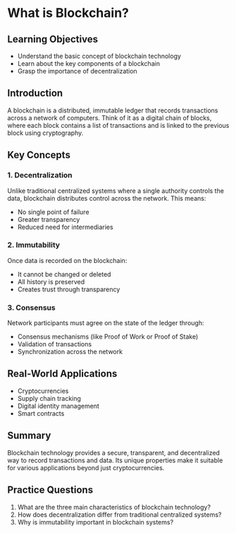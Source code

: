 # What is Blockchain?

## Learning Objectives
- Understand the basic concept of blockchain technology
- Learn about the key components of a blockchain
- Grasp the importance of decentralization

## Introduction
A blockchain is a distributed, immutable ledger that records transactions across a network of computers. Think of it as a digital chain of blocks, where each block contains a list of transactions and is linked to the previous block using cryptography.

## Key Concepts

### 1. Decentralization
Unlike traditional centralized systems where a single authority controls the data, blockchain distributes control across the network. This means:
- No single point of failure
- Greater transparency
- Reduced need for intermediaries

### 2. Immutability
Once data is recorded on the blockchain:
- It cannot be changed or deleted
- All history is preserved
- Creates trust through transparency

### 3. Consensus
Network participants must agree on the state of the ledger through:
- Consensus mechanisms (like Proof of Work or Proof of Stake)
- Validation of transactions
- Synchronization across the network

## Real-World Applications
- Cryptocurrencies
- Supply chain tracking
- Digital identity management
- Smart contracts

## Summary
Blockchain technology provides a secure, transparent, and decentralized way to record transactions and data. Its unique properties make it suitable for various applications beyond just cryptocurrencies.

## Practice Questions
1. What are the three main characteristics of blockchain technology?
2. How does decentralization differ from traditional centralized systems?
3. Why is immutability important in blockchain systems? 